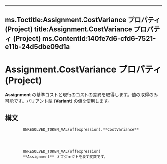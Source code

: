 

---
ms.Toctitle:Assignment.CostVariance プロパティ (Project)
title:Assignment.CostVariance プロパティ (Project)
ms.ContentId:140fe7d6-cfd6-7521-e11b-24d5dbe09d1a
---
# Assignment.CostVariance プロパティ (Project)




**Assignment** の基準コストと現行のコストの差異を取得します。値の取得のみ可能です。バリアント型 (**Variant**) の値を使用します。

## 構文

            UNRESOLVED_TOKEN_VAL(offexpression).**CostVariance**




            UNRESOLVED_TOKEN_VAL(offexpression)
            **Assignment** オブジェクトを表す変数です。




